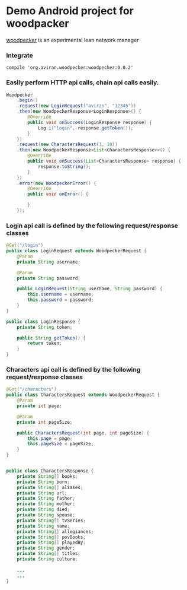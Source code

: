 # Demo Android project for woodpacker

<a href="https://github.com/AviranAbady/woodpecker">woodpecker</a> is an experimental lean network manager<br/>

### Integrate
```
compile 'org.aviran.woodpecker:woodpecker:0.0.2'
```

### Easily perform HTTP api calls, chain api calls easily.
```java
Woodpecker
    .begin()
    .request(new LoginRequest("aviran", "12345"))
    .then(new WoodpeckerResponse<LoginResponse>() {
        @Override
        public void onSuccess(LoginResponse response) {
            Log.i("login", response.getToken());
        }
    })
    .request(new CharactersRequest(1, 10))
    .then(new WoodpeckerResponse<List<CharactersResponse>>() {
        @Override
        public void onSuccess(List<CharactersResponse> response) {
            response.toString();
        }
    })
    .error(new WoodpeckerError() {
        @Override
        public void onError() {

        }
    });
```

### Login api call is defined by the following request/response classes
```java
@Get("/login")
public class LoginRequest extends WoodpeckerRequest {
    @Param
    private String username;

    @Param
    private String password;

    public LoginRequest(String username, String password) {
        this.username = username;
        this.password = password;
    }
}

public class LoginResponse {
    private String token;

    public String getToken() {
        return token;
    }
}

```

### Characters api call is defined by the following request/response classes
```java
@Get("/characters")
public class CharactersRequest extends WoodpeckerRequest {
    @Param
    private int page;

    @Param
    private int pageSize;

    public CharactersRequest(int page, int pageSize) {
        this.page = page;
        this.pageSize = pageSize;
    }
}


public class CharactersResponse {
    private String[] books;
    private String born;
    private String[] aliases;
    private String url;
    private String father;
    private String mother;
    private String died;
    private String spouse;
    private String[] tvSeries;
    private String name;
    private String[] allegiances;
    private String[] povBooks;
    private String[] playedBy;
    private String gender;
    private String[] titles;
    private String culture;
    
    ...
    ...
}

```
